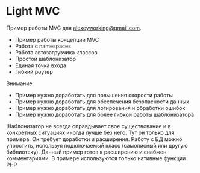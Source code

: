 # Light MVC

Пример работы MVC для alexeyworking@gmail.com.

  - Пример работы концепции MVC
  - Работа с namespaces
  - Работа автозагрузчика классов
  - Простой шаблонизатор
  - Единая точка входа
  - Гибкий роутер

Внимание:
  - Пример нужно доработать для повышения скорости работы
  - Пример нужно доработать для обеспечения безопасности данных
  - Пример нужно доработать для логирования и обработки ошибок
  - Пример нужно доработать для более гибкой работы шаблонизатора

Шаблонизатор не всегда оправдывает свое существование и в конкретных ситуациях иногда лучше без него. Тут он только для примера. Он требует доработки и расширения.
Работу с БД можно упростить, используя подключаемый класс (самописный или другую библиотеку).
Данный пример готов к расширению и снабжен комментариями.
В примере используются только нативные функции PHP
